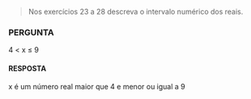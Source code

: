 > Nos exercícios 23 a 28 descreva o intervalo numérico dos reais.

### PERGUNTA

4 < x ≤ 9

#### RESPOSTA

x é um número real maior que 4 e menor ou igual a 9
